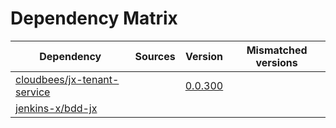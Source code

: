 # Dependency Matrix

Dependency | Sources | Version | Mismatched versions
---------- | ------- | ------- | -------------------
[cloudbees/jx-tenant-service](https://github.com/cloudbees/jx-tenant-service) |  | [0.0.300](https://github.com/cloudbees/jx-tenant-service/releases/tag/v0.0.300) | 
[jenkins-x/bdd-jx](https://github.com/jenkins-x/bdd-jx.git) |  | []() | 

